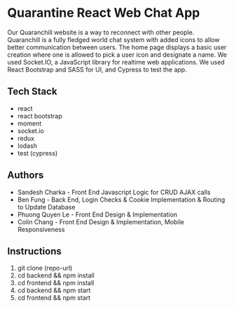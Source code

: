 # Quarantine React Web Chat App
Our Quaranchill website is a way to reconnect with other people. Quaranchill is a fully fledged world chat system with added icons to allow better communication between users. The home page displays a basic user creation where one is allowed to pick a user icon and designate a name. We used Socket.IO, a JavaScript library for realtime web applications. We used React Bootstrap and SASS for UI, and Cypress to test the app. 

## Tech Stack

- react
- react bootstrap
- moment
- socket.io
- redux
- lodash
- test (cypress)

## Authors
- Sandesh Charka - Front End Javascript Logic for CRUD AJAX calls
- Ben Fung - Back End, Login Checks & Cookie Implementation & Routing to Update Database
- Phuong Quyen Le - Front End Design & Implementation
- Colin Chang - Front End Design & Implementation, Mobile Responsiveness

## Instructions
1) git clone (repo-url)
2) cd backend && npm install
3) cd frontend && npm install
4) cd backend && npm start
5) cd frontend && npm start

